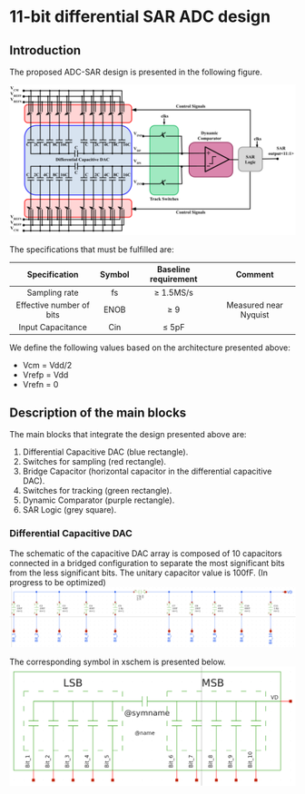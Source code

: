 # 11-bit differential SAR ADC design

## Introduction

The proposed ADC-SAR design is presented in the following figure.

![ADC_SAR proposal](./Images/SAR_ADC.png)

The specifications that must be fulfilled are:

|Specification|Symbol|Baseline requirement|Comment|
|:--:|:--:|:----------:|:----------:|
|Sampling rate|fs|≥ 1.5MS/s|||
|Effective number of bits|ENOB|≥ 9|Measured near Nyquist|
|Input Capacitance|Cin|≤ 5pF||

We define the following values based on the architecture presented above:

- Vcm = Vdd/2​
- Vrefp = Vdd​
- Vrefn = 0

## Description of the main blocks

The main blocks that integrate the design presented above are:

1) Differential Capacitive DAC (blue rectangle).
2) Switches for sampling (red rectangle).
3) Bridge Capacitor (horizontal capacitor in the differential capacitive DAC).
4) Switches for tracking (green rectangle).
5) Dynamic Comparator (purple rectangle).
6) SAR Logic (grey square).

### Differential Capacitive DAC
The schematic of the capacitive DAC array is composed of 10 capacitors connected in a bridged configuration to separate the most significant bits from the less significant bits. The unitary capacitor value is 100fF. (In progress to be optimized)
![ADC_SAR proposal](./Images/Differential_capacitive_DAC_array_sch.png)

The corresponding symbol in xschem is presented below.
![ADC_SAR proposal](./Images/Differential_capacitive_DAC_array.png)



